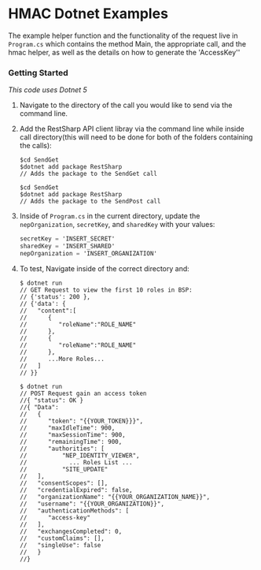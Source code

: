 # HMAC Dotnet Examples

The example helper function and the functionality of the request live in `Program.cs` which contains the method Main, the appropriate call, and the hmac helper, as well as the details on how to generate the 'AccessKey''

### Getting Started

_This code uses Dotnet 5_

1. Navigate to the directory of the call you would like to send via the command line.

2. Add the RestSharp API client libray via the command line while inside call directory(this will need to be done for both of the folders containing the calls):

   ```console
   $cd SendGet
   $dotnet add package RestSharp
   // Adds the package to the SendGet call
   ```

   ```console
   $cd SendGet
   $dotnet add package RestSharp
   // Adds the package to the SendPost call
   ```

3. Inside of `Program.cs` in the current directory, update the `nepOrganization`, `secretKey`, and `sharedKey` with your values:

   ```C#
   secretKey = 'INSERT_SECRET'
   sharedKey = 'INSERT_SHARED'
   nepOrganization = 'INSERT_ORGANIZATION'
   ```

4. To test, Navigate inside of the correct directory and:

   ```console
   $ dotnet run
   // GET Request to view the first 10 roles in BSP:
   // {'status': 200 },
   // {'data': {
   //   "content":[
   //      {
   //         "roleName":"ROLE_NAME"
   //      },
   //      {
   //         "roleName":"ROLE_NAME"
   //      },
   //      ...More Roles...
   //   ]
   // }}
   ```

   ```console
   $ dotnet run
   // POST Request gain an access token
   //{ "status": OK }
   //{ "Data":
   //   {
   //      "token": "{{YOUR_TOKEN}}}",
   //      "maxIdleTime": 900,
   //      "maxSessionTime": 900,
   //      "remainingTime": 900,
   //      "authorities": [
   //          "NEP_IDENTITY_VIEWER",
   //            ... Roles List ...
   //          "SITE_UPDATE"
   //   ],
   //   "consentScopes": [],
   //   "credentialExpired": false,
   //   "organizationName": "{{YOUR_ORGANIZATION_NAME}}",
   //   "username": "{{YOUR_ORGANIZATION}}",
   //   "authenticationMethods": [
   //      "access-key"
   //   ],
   //   "exchangesCompleted": 0,
   //   "customClaims": [],
   //   "singleUse": false
   //   }
   //}
   ```
